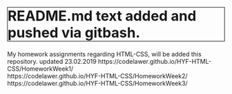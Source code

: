 <h1 style="font-size:2rem; border:1px solid black;">README.md text added and pushed via gitbash.</h1>
My homework assignments regarding HTML-CSS, will be added this repository.
updated 23.02.2019
https://codelawer.github.io/HYF-HTML-CSS/HomeworkWeek1/ <br>
https://codelawer.github.io/HYF-HTML-CSS/HomeworkWeek2/ <br>
https://codelawer.github.io/HYF-HTML-CSS/HomeworkWeek3/ <br>
